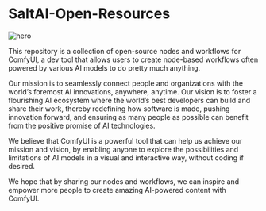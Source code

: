 # SaltAI-Open-Resources

![hero](https://github.com/getSaltAi/SaltAI-Open-Resources/assets/159991659/817d9b0f-5dca-4a4c-90d6-8c227d44c42e)


This repository is a collection of open-source nodes and workflows for ComfyUI, a dev tool that allows users to create node-based workflows often powered by various AI models to do pretty much anything.

Our mission is to seamlessly connect people and organizations with the world’s foremost AI innovations, anywhere, anytime. 
Our vision is to foster a flourishing AI ecosystem where the world’s best developers can build and share their work, thereby redefining how software is made, pushing innovation forward, and ensuring as many people as possible can benefit from the positive promise of AI technologies.

We believe that ComfyUI is a powerful tool that can help us achieve our mission and vision, by enabling anyone to explore the possibilities and limitations of AI models in a visual and interactive way, without coding if desired.

We hope that by sharing our nodes and workflows, we can inspire and empower more people to create amazing AI-powered content with ComfyUI.
